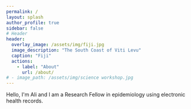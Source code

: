 ```yaml
---
permalink: /
layout: splash
author_profile: true
sidebar: false
# Header
header:
  overlay_image: /assets/img/fiji.jpg
  image_description: "The South Coast of Viti Levu"
  caption: "Fiji"
  actions:
    - label: "About"
      url: /about/
# - image_path: /assets/img/science workshop.jpg
---
```

    
Hello, I'm Ali and I am a Research Fellow in epidemiology using electronic health records. 